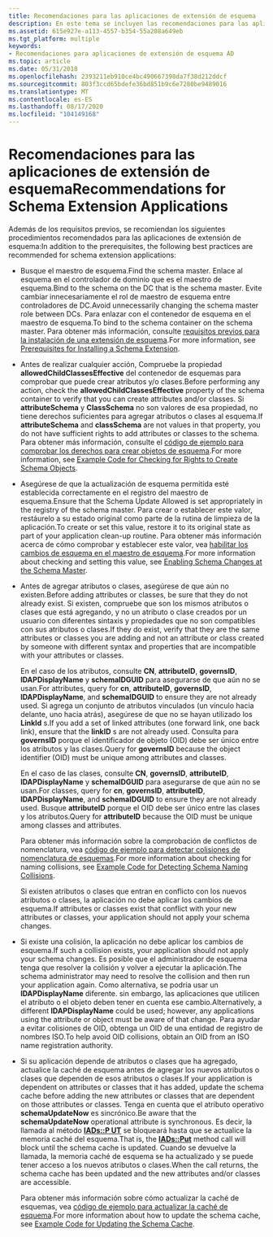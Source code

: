 ```yaml
---
title: Recomendaciones para las aplicaciones de extensión de esquema
description: En este tema se incluyen las recomendaciones para las aplicaciones de extensión de esquema.
ms.assetid: 615e927e-a113-4557-b354-55a208a649eb
ms.tgt_platform: multiple
keywords:
- Recomendaciones para aplicaciones de extensión de esquema AD
ms.topic: article
ms.date: 05/31/2018
ms.openlocfilehash: 2393211eb910ce4bc490667398da7f38d212ddcf
ms.sourcegitcommit: 803f3ccd65bdefe36bd851b9c6e7280be9489016
ms.translationtype: MT
ms.contentlocale: es-ES
ms.lasthandoff: 08/17/2020
ms.locfileid: "104149168"
---
```

# <a name="recommendations-for-schema-extension-applications"></a><span data-ttu-id="14305-104">Recomendaciones para las aplicaciones de extensión de esquema</span><span class="sxs-lookup"><span data-stu-id="14305-104">Recommendations for Schema Extension Applications</span></span>

<span data-ttu-id="14305-105">Además de los requisitos previos, se recomiendan los siguientes procedimientos recomendados para las aplicaciones de extensión de esquema:</span><span class="sxs-lookup"><span data-stu-id="14305-105">In addition to the prerequisites, the following best practices are recommended for schema extension applications:</span></span>

-   <span data-ttu-id="14305-106">Busque el maestro de esquema.</span><span class="sxs-lookup"><span data-stu-id="14305-106">Find the schema master.</span></span> <span data-ttu-id="14305-107">Enlace al esquema en el controlador de dominio que es el maestro de esquema.</span><span class="sxs-lookup"><span data-stu-id="14305-107">Bind to the schema on the DC that is the schema master.</span></span> <span data-ttu-id="14305-108">Evite cambiar innecesariamente el rol de maestro de esquema entre controladores de DC.</span><span class="sxs-lookup"><span data-stu-id="14305-108">Avoid unnecessarily changing the schema master role between DCs.</span></span> <span data-ttu-id="14305-109">Para enlazar con el contenedor de esquema en el maestro de esquema.</span><span class="sxs-lookup"><span data-stu-id="14305-109">To bind to the schema container on the schema master.</span></span> <span data-ttu-id="14305-110">Para obtener más información, consulte [requisitos previos para la instalación de una extensión de esquema](prerequisites-for-installing-a-schema-extension.md).</span><span class="sxs-lookup"><span data-stu-id="14305-110">For more information, see [Prerequisites for Installing a Schema Extension](prerequisites-for-installing-a-schema-extension.md).</span></span>
-   <span data-ttu-id="14305-111">Antes de realizar cualquier acción, Compruebe la propiedad **allowedChildClassesEffective** del contenedor de esquemas para comprobar que puede crear atributos y/o clases.</span><span class="sxs-lookup"><span data-stu-id="14305-111">Before performing any action, check the **allowedChildClassesEffective** property of the schema container to verify that you can create attributes and/or classes.</span></span> <span data-ttu-id="14305-112">Si **attributeSchema** y **ClassSchema** no son valores de esa propiedad, no tiene derechos suficientes para agregar atributos o clases al esquema.</span><span class="sxs-lookup"><span data-stu-id="14305-112">If **attributeSchema** and **classSchema** are not values in that property, you do not have sufficient rights to add attributes or classes to the schema.</span></span> <span data-ttu-id="14305-113">Para obtener más información, consulte el [código de ejemplo para comprobar los derechos para crear objetos de esquema](example-code-for-checking-for-rights-to-create-schema-objects.md).</span><span class="sxs-lookup"><span data-stu-id="14305-113">For more information, see [Example Code for Checking for Rights to Create Schema Objects](example-code-for-checking-for-rights-to-create-schema-objects.md).</span></span>
-   <span data-ttu-id="14305-114">Asegúrese de que la actualización de esquema permitida esté establecida correctamente en el registro del maestro de esquema.</span><span class="sxs-lookup"><span data-stu-id="14305-114">Ensure that the Schema Update Allowed is set appropriately in the registry of the schema master.</span></span> <span data-ttu-id="14305-115">Para crear o establecer este valor, restáurelo a su estado original como parte de la rutina de limpieza de la aplicación.</span><span class="sxs-lookup"><span data-stu-id="14305-115">To create or set this value, restore it to its original state as part of your application clean-up routine.</span></span> <span data-ttu-id="14305-116">Para obtener más información acerca de cómo comprobar y establecer este valor, vea [habilitar los cambios de esquema en el maestro de esquema](enabling-schema-changes-at-the-schema-master.md).</span><span class="sxs-lookup"><span data-stu-id="14305-116">For more information about checking and setting this value, see [Enabling Schema Changes at the Schema Master](enabling-schema-changes-at-the-schema-master.md).</span></span>
-   <span data-ttu-id="14305-117">Antes de agregar atributos o clases, asegúrese de que aún no existen.</span><span class="sxs-lookup"><span data-stu-id="14305-117">Before adding attributes or classes, be sure that they do not already exist.</span></span> <span data-ttu-id="14305-118">Si existen, compruebe que son los mismos atributos o clases que está agregando, y no un atributo o clase creados por un usuario con diferentes sintaxis y propiedades que no son compatibles con sus atributos o clases.</span><span class="sxs-lookup"><span data-stu-id="14305-118">If they do exist, verify that they are the same attributes or classes you are adding and not an attribute or class created by someone with different syntax and properties that are incompatible with your attributes or classes.</span></span>

    <span data-ttu-id="14305-119">En el caso de los atributos, consulte **CN**, **attributeID**, **governsID**, **lDAPDisplayName** y **schemaIDGUID** para asegurarse de que aún no se usan.</span><span class="sxs-lookup"><span data-stu-id="14305-119">For attributes, query for **cn**, **attributeID**, **governsID**, **lDAPDisplayName**, and **schemaIDGUID** to ensure they are not already used.</span></span> <span data-ttu-id="14305-120">Si agrega un conjunto de atributos vinculados (un vínculo hacia delante, uno hacia atrás), asegúrese de que no se hayan utilizado los **LinkId** s.</span><span class="sxs-lookup"><span data-stu-id="14305-120">If you add a set of linked attributes (one forward link, one back link), ensure that the **linkID** s are not already used.</span></span> <span data-ttu-id="14305-121">Consulta para **governsID** porque el identificador de objeto (OID) debe ser único entre los atributos y las clases.</span><span class="sxs-lookup"><span data-stu-id="14305-121">Query for **governsID** because the object identifier (OID) must be unique among attributes and classes.</span></span>

    <span data-ttu-id="14305-122">En el caso de las clases, consulte **CN**, **governsID**, **attributeID**, **lDAPDisplayName** y **schemaIDGUID** para asegurarse de que aún no se usan.</span><span class="sxs-lookup"><span data-stu-id="14305-122">For classes, query for **cn**, **governsID**, **attributeID**, **lDAPDisplayName**, and **schemaIDGUID** to ensure they are not already used.</span></span> <span data-ttu-id="14305-123">Busque **attributeID** porque el OID debe ser único entre las clases y los atributos.</span><span class="sxs-lookup"><span data-stu-id="14305-123">Query for **attributeID** because the OID must be unique among classes and attributes.</span></span>

    <span data-ttu-id="14305-124">Para obtener más información sobre la comprobación de conflictos de nomenclatura, vea [código de ejemplo para detectar colisiones de nomenclatura de esquemas](example-code-for-detecting-schema-naming-collisions.md).</span><span class="sxs-lookup"><span data-stu-id="14305-124">For more information about checking for naming collisions, see [Example Code for Detecting Schema Naming Collisions](example-code-for-detecting-schema-naming-collisions.md).</span></span>

    <span data-ttu-id="14305-125">Si existen atributos o clases que entran en conflicto con los nuevos atributos o clases, la aplicación no debe aplicar los cambios de esquema.</span><span class="sxs-lookup"><span data-stu-id="14305-125">If attributes or classes exist that conflict with your new attributes or classes, your application should not apply your schema changes.</span></span>

-   <span data-ttu-id="14305-126">Si existe una colisión, la aplicación no debe aplicar los cambios de esquema.</span><span class="sxs-lookup"><span data-stu-id="14305-126">If such a collision exists, your application should not apply your schema changes.</span></span> <span data-ttu-id="14305-127">Es posible que el administrador de esquema tenga que resolver la colisión y volver a ejecutar la aplicación.</span><span class="sxs-lookup"><span data-stu-id="14305-127">The schema administrator may need to resolve the collision and then run your application again.</span></span> <span data-ttu-id="14305-128">Como alternativa, se podría usar un **lDAPDisplayName** diferente. sin embargo, las aplicaciones que utilicen el atributo o el objeto deben tener en cuenta ese cambio.</span><span class="sxs-lookup"><span data-stu-id="14305-128">Alternatively, a different **lDAPDisplayName** could be used; however, any applications using the attribute or object must be aware of that change.</span></span> <span data-ttu-id="14305-129">Para ayudar a evitar colisiones de OID, obtenga un OID de una entidad de registro de nombres ISO.</span><span class="sxs-lookup"><span data-stu-id="14305-129">To help avoid OID collisions, obtain an OID from an ISO name registration authority.</span></span>
-   <span data-ttu-id="14305-130">Si su aplicación depende de atributos o clases que ha agregado, actualice la caché de esquema antes de agregar los nuevos atributos o clases que dependen de esos atributos o clases.</span><span class="sxs-lookup"><span data-stu-id="14305-130">If your application is dependent on attributes or classes that it has added, update the schema cache before adding the new attributes or classes that are dependent on those attributes or classes.</span></span> <span data-ttu-id="14305-131">Tenga en cuenta que el atributo operativo **schemaUpdateNow** es sincrónico.</span><span class="sxs-lookup"><span data-stu-id="14305-131">Be aware that the **schemaUpdateNow** operational attribute is synchronous.</span></span> <span data-ttu-id="14305-132">Es decir, la llamada al método [**IADs::P UT**](/windows/desktop/api/iads/nf-iads-iads-put) se bloqueará hasta que se actualice la memoria caché del esquema.</span><span class="sxs-lookup"><span data-stu-id="14305-132">That is, the [**IADs::Put**](/windows/desktop/api/iads/nf-iads-iads-put) method call will block until the schema cache is updated.</span></span> <span data-ttu-id="14305-133">Cuando se devuelve la llamada, la memoria caché de esquema se ha actualizado y se puede tener acceso a los nuevos atributos o clases.</span><span class="sxs-lookup"><span data-stu-id="14305-133">When the call returns, the schema cache has been updated and the new attributes and/or classes are accessible.</span></span>

    <span data-ttu-id="14305-134">Para obtener más información sobre cómo actualizar la caché de esquemas, vea [código de ejemplo para actualizar la caché de esquema](example-code-for-updating-the-schema-cache.md).</span><span class="sxs-lookup"><span data-stu-id="14305-134">For more information about how to update the schema cache, see [Example Code for Updating the Schema Cache](example-code-for-updating-the-schema-cache.md).</span></span>

 

 